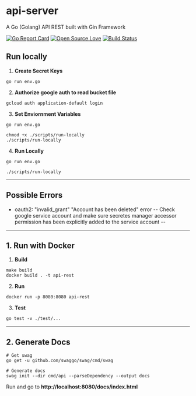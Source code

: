 # api-server
A Go (Golang) API REST built with Gin Framework


[![Go Report Card](https://goreportcard.com/badge/github.com/antonioalfa22/go-rest-template)](https://goreportcard.com/report/github.com/antonioalfa22/go-rest-template)
[![Open Source Love](https://badges.frapsoft.com/os/mit/mit.svg?v=102)](https://github.com/ellerbrock/open-source-badge/)
[![Build Status](https://travis-ci.com/antonioalfa22/go-rest-template.svg?branch=master)](https://travis-ci.com/antonioalfa22/go-rest-template)


## Run locally

1. **Create Secret Keys**
```shell script
go run env.go
```

2. **Authorize google auth to read bucket file**

```shell script
gcloud auth application-default login
```

3. **Set Enviornment Variables**

```shell script
go run env.go
```

```shell script
chmod +x ./scripts/run-locally
./scripts/run-locally
```

4. **Run Locally**

```shell script
go run env.go
```

```shell script
./scripts/run-locally
```
_______

## Possible Errors
- oauth2: "invalid_grant" "Account has been deleted" error
-- Check google service account and make sure secretes manager accessor permission has been explicitly added to the service account
-- 


_______

## 1. Run with Docker

1. **Build**

```shell script
make build
docker build . -t api-rest
```

2. **Run**

```shell script
docker run -p 8080:8080 api-rest
```

3. **Test**

```shell script
go test -v ./test/...
```

_______

## 2. Generate Docs

```shell script
# Get swag
go get -u github.com/swaggo/swag/cmd/swag

# Generate docs
swag init --dir cmd/api --parseDependency --output docs
```

Run and go to **http://localhost:8080/docs/index.html**
